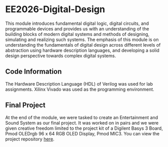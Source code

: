 # EE2026-Digital-Design

This module introduces fundamental digital logic, digital circuits, and programmable devices and provides us with an understanding of the building blocks of modern digital systems and methods of designing, simulating and realizing such systems. The emphasis of this module is on understanding the fundamentals of digital design across different levels of abstraction using hardware description languages, and developing a solid design perspective towards complex digital systems.

## Code Information

The Hardware Description Language (HDL) of Verilog was used for lab assignments. Xilinx Vivado was used as the programming environment.

## Final Project

At the end of the module, we were tasked to create an Entertainment and Sound System as our final project. It was worked on in pairs and we were given creative freedom limited to the project kit of a Digilent Basys 3 Board, Pmod OLEDrgb 96 x 64 RGB OLED Display, Pmod MIC3. You can view the project repository [here](https://github.com/R-Ramana/EE2026-FPGA-Project).
